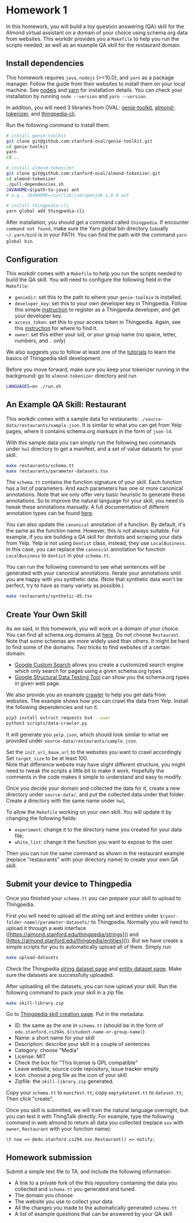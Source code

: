 # Homework 1
In this homework, you will build a toy question answering (QA) skill for the Almond virtual assistant on 
a domain of your choice using schema.org data from websites.
This workdir provides you a `Makefile` to help you run the scripts needed, as 
well as an example QA skill for the restaurant domain.

## Install dependencies
This homework requires `java`, `nodejs` (>=10.0), and `yarn` as a package manager. 
Follow the guide from their websites to install them on your local machine. 
See [nodejs](https://nodejs.org/en/download/) and [yarn](https://classic.yarnpkg.com/en/docs/install/) for installation details. 
You can check your installation by running `node --version` and `yarn --version`.

In addition, you will need 3 libraries from OVAL: 
[genie-toolkit](https://github.com/stanford-oval/genie-toolkit), 
[almond-tokenizer](https://github.com/stanford-oval/almond-tokenizer),
and [thingpedia-cli](https://github.com/stanford-oval/thingpedia-cli). 

Run the following command to install them: 
```bash
# install genie-toolkit
git clone git@github.com:stanford-oval/genie-toolkit.git
cd genie-toolkit
yarn
cd ..

# install almond-tokenizer
git clone git@github.com:stanford-oval/almond-tokenizer.git
cd almond-tokenizer
./pull-dependencies.sh
JAVAHOME=$(path-to-java) ant
# e.g., JAVAHOME=/usr/lib/jvm/openjdk-1.8.0 ant

# install thingpedia-cli 
yarn global add thingpedia-cli
```

After installation, you should get a command called `thingpedia`.
If encounter `command not found`, make sure the Yarn global bin directory
(usually `~/.yarn/bin`) is in your PATH. You can find the path with the command
`yarn global bin`.


## Configuration 

This workdir comes with a `Makefile` to help you run the scripts needed to build 
the QA skill. You will need to configure the following field in the `Makefile`:

- `geniedir`: set this to the path to where your `genie-toolkie` is installed.
- `developer_key`: set this to your own developer key in Thingpedia. 
Follow this simple [instruction](instructions/almond-registration.md) to register as a Thingpedia developer, 
and get your developer key. 
- `access_token`: set this to your access token in Thingpedia. 
Again, see this [instruction](instructions/almond-registration.md) for where to find it.
- `owner`: set this either your sid, or your group name (no space, letter, numbers, and `.` only)

We also suggests you to follow at least one of the [tutorials](https://almond.stanford.edu/doc/thingpedia-tutorial-hello-world.md) 
to learn the basics of Thingpedia skill development.


Before you move forward, make sure you keep your tokenizer running in the background: 
go to `almond-tokenizer` directory and run
```bash
LANGUAGES=en ./run.sh
```


## An Example QA Skill: Restaurant
This workdir comes with a sample data for restaurants: `./source-data/restaurants/sample.json`. 
It is similar to what you can get from Yelp pages, where it contains schema.org markups in the form of `json-ld`.

With this sample data you can simply run the following two commands under `hw1` directory to 
get a manifest, and a set of value datasets for your skill.

```bash
make restaurants/schema.tt
make restaurants/parameter-datasets.tsv
```

The `schema.tt` contains the function signature of your skill. Each function has a list of parameters. 
And each parameters has one or more canonical annotations. 
Note that we only offer very basic heuristic to generate these annotations.
So to improve the natural language for your skill, you need to tweak these annotations manually. 
A full documentation of different annotation types can be found [here](instructions/nl-annotations.md).

You can also update the `canonical` annotation of a function. By default, it's the same as the function name.
However, this is not always suitable. For example, if you are building a 
QA skill for dentists and scraping your data from Yelp. Yelp is not using `Dentist` class, instead, 
they use `LocalBusiness`. In this case, you can replace the `canonical` annotation for function `LocalBusiness`
to `dentist` in your `schema.tt`.

You can run the following command to see what sentences will be generated with your canonical annotations.
Iterate your annotations until you are happy with you synthetic data. (Note that synthetic data won't be 
perfect, try to have as many variety as possible.)
```bash
make restaurants/synthetic-d5.tsv
```


## Create Your Own Skill
As we said, in this homework, you will work on a domain of your choice. 
You can find all schema.org domains at [here](https://schema.org/docs/full.html). Do not choose `Restaurant`.
Note that some schemas are more widely used than others. It might be hard to find some of the domains. 
Two tricks to find websites of a certain domain: 
- [Google Custom Search](https://cse.google.com/) allows you create a customized search engine which only search 
for pages using a given schema.org types. 
- [Google Structural Data Testing Tool](https://search.google.com/structured-data/testing-tool/) 
can show you the schema.org types in given web page. 

We also provide you an example [crawler](scripts/data-crawler.py) to help you get data from websites.
The example shows how you can crawl the data from Yelp. Install the following dependencies and run it. 
```bash
pip3 install extruct requests bs4 --user
python3 scripts/data-crawler.py
```
It will generate you `yelp.json`, which should look similar to what we provided under `source-data/restaurants/sample.json`.

Set the `init_url`, `base_url` to the websites you want to crawl accordingly.
Set `target_size` to be at least 100.  
Note that difference website may have slight different structure, you might need to tweak the scripts a little bit to make it work. 
Hopefully the comments in the code makes it simple to understand and easy to modify. 


Once you decide your domain and collected the data for it, create a new directory under `source-data/`, and 
put the collected data under that folder. 
Create a directory with the same name under `hw1`.

To allow the `Makefile` working on your own skill. You will update it by changing the following fields:

- `experiment`: change it to the directory name you created for your data file;
- `white_list`: change it the function you want to expose to the user. 

Then you can run the same command as shown in the restaurant example (replace "restaurants" with your directory name) 
to create your own QA skill.


## Submit your device to Thingpedia
Once you finished your `schema.tt` you can prepare your skill to upload to Thingpedia. 

First you will need to upload all the string set and entities under `$(your-folder-name)/parameter-datasets/` to Thingpedia.
Normally you will need to upload it through a web interface ([https://almond.stanford.edu/thingpedia/strings]() and [https://almond.stanford.edu/thingpedia/entities]()). 
But we have create a simple scripts for you to automatically upload all of them. 
Simply run
```bash
make upload-datasets
```
Check the Thingpedia [string dataset page](https://almond.stanford.edu/thingpedia/strings) 
and [entity dataset page](https://almond.stanford.edu/thingpedia/entities).
Make sure the datasets are successfully uploaded.

After uploading all the datasets, you can now upload your skill. 
Run the following command to pack your skill in a zip file.  
```bash
make skill-library.zip
```

Go to [Thingpedia skill creation page](https://almond.stanford.edu/thingpedia/upload/create).
Put in the metadata: 
- ID: the same as the one in `schema.tt` (should be in the form of `edu.stanford.cs294s.$(student-name-or-group-name)`)
- Name: a short name for your skill
- Description: describe your skill in a couple of sentences
- Category: choose "Media"
- License: MIT
- Check the box for "This license is GPL compatible"
- Leave website, source code repository, issue tracker empty
- Icon: choose a png file as the icon of your skill
- Zipfile: the `skill-library.zip` generated.

Copy your `schema.tt` to `manifest.tt`;
copy `emptydataset.tt` to `dataset.tt`;
Then click "create".

Once you skill is submitted, we will train the natural language overnight, but you can test it with ThingTalk directly. 
For example, type the following command in web almond to return all data you collected
(replace `xxx` with `owner`, `Restaurant` with your function name):
```
\t now => @edu.stanford.cs294.xxx.Restaurant() => notify;
```


## Homework submission
Submit a simple text file to TA, and include the following information:
- A link to a private fork of the this repository containing the data you collected and `schema.tt` you generated and tuned.
- The domain you choose
- The website you use to collect your data
- All the changes you made to the automatically generated `schema.tt`
- A list of example questions that can be answered by your QA skill

